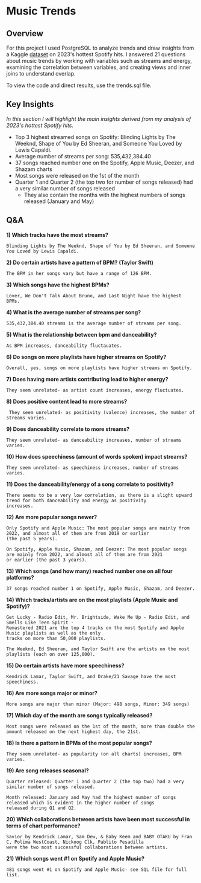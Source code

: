 # Music Trends
## Overview
For this project I used PostgreSQL to analyze trends and draw insights from a Kaggle [dataset](https://www.kaggle.com/datasets/nelgiriyewithana/top-spotify-songs-2023?resource=download) on 2023's hottest Spotify hits. I answered 21 questions about music trends by working with variables such as streams and energy, examining the correlation between variables, and creating views and inner joins to understand overlap.

To view the code and direct results, use the trends.sql file.

## Key Insights
*In this section I will highlight the main insights derived from my analysis of 2023's hottest Spotify hits.*
- Top 3 highest streamed songs on Spotify: Blinding Lights by The Weeknd, Shape of You by Ed Sheeran, and Someone You Loved by Lewis Capaldi.
- Average number of streams per song: 535,432,384.40
- 37 songs reached number one on the Spotify, Apple Music, Deezer, and Shazam charts
- Most songs were released on the 1st of the month
- Quarter 1 and Quarter 2 (the top two for number of songs released) had a very similar number of songs released
  - They also contain the months with the highest numbers of songs released (January and May) 

## Q&A
**1) Which tracks have the most streams?**

    Blinding Lights by The Weeknd, Shape of You by Ed Sheeran, and Someone You Loved by Lewis Capaldi.
  
   
**2) Do certain artists have a pattern of BPM? (Taylor Swift)**

    The BPM in her songs vary but have a range of 126 BPM.


**3) Which songs have the highest BPMs?**

    Lover, We Don't Talk About Bruno, and Last Night have the highest BPMs.
    

**4) What is the average number of streams per song?**

    535,432,384.40 streams is the average number of streams per song.


**5) What is the relationship between bpm and danceability?**

    As BPM increases, danceability fluctauates.


**6) Do songs on more playlists have higher streams on Spotify?**

    Overall, yes, songs on more playlists have higher streams on Spotify.


**7) Does having more artists contributing lead to higher energy?**

    They seem unrelated- as artist count increases, energy fluctuates.


**8) Does positive content lead to more streams?**

     They seem unrelated- as positivity (valence) increases, the number of streams varies.


**9) Does danceability correlate to more streams?**

    They seem unrelated- as danceability increases, number of streams varies.


**10) How does speechiness (amount of words spoken) impact streams?**

    They seem unrelated- as speechiness increases, number of streams varies.


**11) Does the danceability/energy of a song correlate to positivity?**

    There seems to be a very low correlation, as there is a slight upward trend for both danceability and energy as positivity
    increases.


**12) Are more popular songs newer?**

    Only Spotify and Apple Music: The most popular songs are mainly from 2022, and almost all of them are from 2019 or earlier
    (the past 5 years).
    
    On Spotify, Apple Music, Shazam, and Deezer: The most popular songs are mainly from 2022, and almost all of them are from 2021
    or earlier (the past 3 years).


**13) Which songs (and how many) reached number one on all four platforms?**

    37 songs reached number 1 on Spotify, Apple Music, Shazam, and Deezer.


**14) Which tracks/artists are on the most playlists (Apple Music and Spotify)?**

    Get Lucky - Radio Edit, Mr. Brightside, Wake Me Up - Radio Edit, and Smells Like Teen Spirit -
    Remastered 2021 are the top 4 tracks on the most Spotify and Apple Music playlists as well as the only
    tracks on more than 50,000 playlists.
    
    The Weeknd, Ed Sheeran, and Taylor Swift are the artists on the most playlists (each on over 125,000).


**15) Do certain artists have more speechiness?**

    Kendrick Lamar, Taylor Swift, and Drake/21 Savage have the most speechiness.


**16) Are more songs major or minor?**

    More songs are major than minor (Major: 498 songs, Minor: 349 songs)


**17) Which day of the month are songs typically released?**

    Most songs were released on the 1st of the month, more than double the amount released on the next highest day, the 21st.


**18) Is there a pattern in BPMs of the most popular songs?**

    They seem unrelated- as popularity (on all charts) increases, BPM varies.


**19) Are song releases seasonal?**

    Quarter released: Quarter 1 and Quarter 2 (the top two) had a very similar number of songs released.
    
    Month released: January and May had the highest number of songs released which is evident in the higher number of songs
    released during Q1 and Q2.


**20) Which collaborations between artists have been most successful in terms of chart performance?**

    Savior by Kendrick Lamar, Sam Dew, & Baby Keem and BABY OTAKU by Fran C, Polima WestCoast, Nickoog Clk, Pablito Pesadilla
    were the two most successful collaborations between artists.


**21) Which songs went #1 on Spotify and Apple Music?**

    481 songs went #1 on Spotify and Apple Music- see SQL file for full list.
